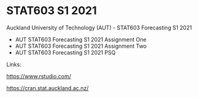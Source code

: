 # STAT603 S1 2021

Auckland University of Technology (AUT) - STAT603 Forecasting S1 2021

* AUT STAT603 Forecasting S1 2021 Assignment One
* AUT STAT603 Forecasting S1 2021 Assignment Two
* AUT STAT603 Forecasting S1 2021 PSQ

Links:

https://www.rstudio.com/

https://cran.stat.auckland.ac.nz/
